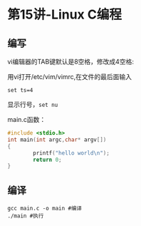 # 第15讲-Linux C编程

## 编写

vi编辑器的TAB键默认是8空格，修改成4空格:

用vi打开/etc/vim/vimrc,在文件的最后面输入

`set ts=4`

显示行号，`set nu`

main.c函数：

```C
#include <stdio.h>
int main(int argc,char* argv[])
{
        printf("hello world\n");
        return 0;
}
```

##  编译

```shell
gcc main.c -o main #编译
./main #执行
```





